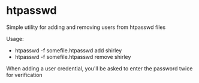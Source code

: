 # htpasswd
Simple utility for adding and removing users from htpasswd files

Usage:

  * htpasswd -f somefile.htpasswd add shirley
  * htpasswd -f somefile.htpasswd remove shirley

When adding a user credential, you'll be asked to enter the password twice for verification
